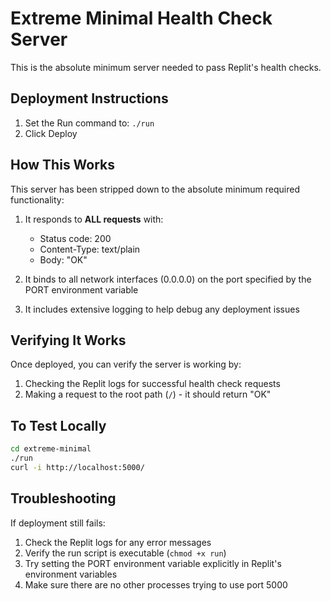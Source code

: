 # Extreme Minimal Health Check Server

This is the absolute minimum server needed to pass Replit's health checks.

## Deployment Instructions

1. Set the Run command to: `./run`
2. Click Deploy

## How This Works

This server has been stripped down to the absolute minimum required functionality:

1. It responds to **ALL requests** with:
   - Status code: 200
   - Content-Type: text/plain
   - Body: "OK"

2. It binds to all network interfaces (0.0.0.0) on the port specified by the PORT environment variable

3. It includes extensive logging to help debug any deployment issues

## Verifying It Works

Once deployed, you can verify the server is working by:

1. Checking the Replit logs for successful health check requests
2. Making a request to the root path (`/`) - it should return "OK"

## To Test Locally

```bash
cd extreme-minimal
./run
curl -i http://localhost:5000/
```

## Troubleshooting

If deployment still fails:

1. Check the Replit logs for any error messages
2. Verify the run script is executable (`chmod +x run`)
3. Try setting the PORT environment variable explicitly in Replit's environment variables
4. Make sure there are no other processes trying to use port 5000